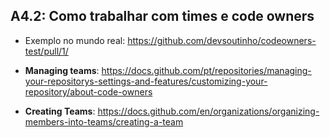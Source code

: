 ## A4.2: Como trabalhar com times e code owners

- Exemplo no mundo real: https://github.com/devsoutinho/codeowners-test/pull/1/

- **Managing teams**: https://docs.github.com/pt/repositories/managing-your-repositorys-settings-and-features/customizing-your-repository/about-code-owners
- **Creating Teams**: https://docs.github.com/en/organizations/organizing-members-into-teams/creating-a-team